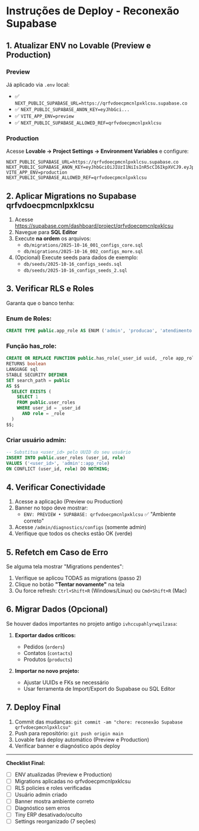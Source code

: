 # Instruções de Deploy - Reconexão Supabase

## 1. Atualizar ENV no Lovable (Preview e Production)

### Preview
Já aplicado via `.env` local:
- ✅ `NEXT_PUBLIC_SUPABASE_URL=https://qrfvdoecpmcnlpxklcsu.supabase.co`
- ✅ `NEXT_PUBLIC_SUPABASE_ANON_KEY=eyJhbGci...`
- ✅ `VITE_APP_ENV=preview`
- ✅ `NEXT_PUBLIC_SUPABASE_ALLOWED_REF=qrfvdoecpmcnlpxklcsu`

### Production
Acesse **Lovable → Project Settings → Environment Variables** e configure:
```
NEXT_PUBLIC_SUPABASE_URL=https://qrfvdoecpmcnlpxklcsu.supabase.co
NEXT_PUBLIC_SUPABASE_ANON_KEY=eyJhbGciOiJIUzI1NiIsInR5cCI6IkpXVCJ9.eyJpc3MiOiJzdXBhYmFzZSIsInJlZiI6InFyZnZkb2VjcG1jbmxweGtsY3N1Iiwicm9sZSI6ImFub24iLCJpYXQiOjE3NjA0NTU2OTEsImV4cCI6MjA3NjAzMTY5MX0.dpX90AmxL_JrxkYacPFkzQzhmCETDTa21Up5TdQgLLk
VITE_APP_ENV=production
NEXT_PUBLIC_SUPABASE_ALLOWED_REF=qrfvdoecpmcnlpxklcsu
```

## 2. Aplicar Migrations no Supabase qrfvdoecpmcnlpxklcsu

1. Acesse https://supabase.com/dashboard/project/qrfvdoecpmcnlpxklcsu
2. Navegue para **SQL Editor**
3. Execute **na ordem** os arquivos:
   - `db/migrations/2025-10-16_001_configs_core.sql`
   - `db/migrations/2025-10-16_002_configs_more.sql`
4. (Opcional) Execute seeds para dados de exemplo:
   - `db/seeds/2025-10-16_configs_seeds.sql`
   - `db/seeds/2025-10-16_configs_seeds_2.sql`

## 3. Verificar RLS e Roles

Garanta que o banco tenha:

### Enum de Roles:
```sql
CREATE TYPE public.app_role AS ENUM ('admin', 'producao', 'atendimento');
```

### Função has_role:
```sql
CREATE OR REPLACE FUNCTION public.has_role(_user_id uuid, _role app_role)
RETURNS boolean
LANGUAGE sql
STABLE SECURITY DEFINER
SET search_path = public
AS $$
  SELECT EXISTS (
    SELECT 1
    FROM public.user_roles
    WHERE user_id = _user_id
      AND role = _role
  )
$$;
```

### Criar usuário admin:
```sql
-- Substitua <user_id> pelo UUID do seu usuário
INSERT INTO public.user_roles (user_id, role)
VALUES ('<user_id>', 'admin'::app_role)
ON CONFLICT (user_id, role) DO NOTHING;
```

## 4. Verificar Conectividade

1. Acesse a aplicação (Preview ou Production)
2. Banner no topo deve mostrar:
   - `ENV: PREVIEW • SUPABASE: qrfvdoecpmcnlpxklcsu` ✅ "Ambiente correto"
3. Acesse `/admin/diagnostics/configs` (somente admin)
4. Verifique que todos os checks estão OK (verde)

## 5. Refetch em Caso de Erro

Se alguma tela mostrar "Migrations pendentes":
1. Verifique se aplicou TODAS as migrations (passo 2)
2. Clique no botão **"Tentar novamente"** na tela
3. Ou force refresh: `Ctrl+Shift+R` (Windows/Linux) ou `Cmd+Shift+R` (Mac)

## 6. Migrar Dados (Opcional)

Se houver dados importantes no projeto antigo `ivhccupahlyrwqilzasa`:

1. **Exportar dados críticos:**
   - Pedidos (`orders`)
   - Contatos (`contacts`)
   - Produtos (`products`)

2. **Importar no novo projeto:**
   - Ajustar UUIDs e FKs se necessário
   - Usar ferramenta de Import/Export do Supabase ou SQL Editor

## 7. Deploy Final

1. Commit das mudanças: `git commit -am "chore: reconexão Supabase qrfvdoecpmcnlpxklcsu"`
2. Push para repositório: `git push origin main`
3. Lovable fará deploy automático (Preview e Production)
4. Verificar banner e diagnóstico após deploy

---

**Checklist Final:**
- [ ] ENV atualizadas (Preview e Production)
- [ ] Migrations aplicadas no qrfvdoecpmcnlpxklcsu
- [ ] RLS policies e roles verificadas
- [ ] Usuário admin criado
- [ ] Banner mostra ambiente correto
- [ ] Diagnóstico sem erros
- [ ] Tiny ERP desativado/oculto
- [ ] Settings reorganizado (7 seções)
